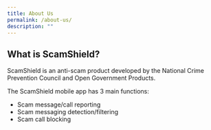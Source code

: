 ```yaml
---
title: About Us
permalink: /about-us/
description: ""
---
```


## What is ScamShield?
ScamShield is an anti-scam product developed by the National Crime Prevention Council and Open Government Products. 

The ScamShield mobile app has 3 main functions: 
* Scam message/call reporting
* Scam messaging detection/filtering
* Scam call blocking